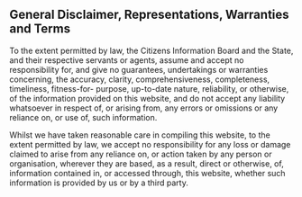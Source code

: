 ##  General Disclaimer, Representations, Warranties and Terms

To the extent permitted by law, the Citizens Information Board and the State,
and their respective servants or agents, assume and accept no responsibility
for, and give no guarantees, undertakings or warranties concerning, the
accuracy, clarity, comprehensiveness, completeness, timeliness, fitness-for-
purpose, up-to-date nature, reliability, or otherwise, of the information
provided on this website, and do not accept any liability whatsoever in
respect of, or arising from, any errors or omissions or any reliance on, or
use of, such information.

Whilst we have taken reasonable care in compiling this website, to the extent
permitted by law, we accept no responsibility for any loss or damage claimed
to arise from any reliance on, or action taken by any person or organisation,
wherever they are based, as a result, direct or otherwise, of, information
contained in, or accessed through, this website, whether such information is
provided by us or by a third party.
